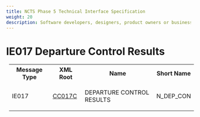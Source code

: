 ```yaml
---
title: NCTS Phase 5 Technical Interface Specification
weight: 20
description: Software developers, designers, product owners or business analysts. Integrate your software with the ERMIS service
---
```

# IE017 Departure Control Results
<table cellspacing="0" style="border-collapse:collapse;margin-left:6pt">
 <tr>
  <th>
   Message Type
  </th>
  <th>
   XML Root
  </th>
  <th>
   Name
  </th>
  <th>
   Short Name
  </th>
 </tr>
 <tr style="height:14pt">
  <td style="">
   <p class="s3" style="">
    IE017
   </p>
  </td>
  <td style="">
   <a href="https://github.com/hmrc/transit-movements-validator/blob/main/conf/xsd/cc017c.xsd">
    CC017C
   </a>
  </td>
  <td style="">
   <p class="s3" style="">
    DEPARTURE CONTROL RESULTS
   </p>
  </td>
  <td style="">
   N_DEP_CON
  </td>
 </tr>
</table>